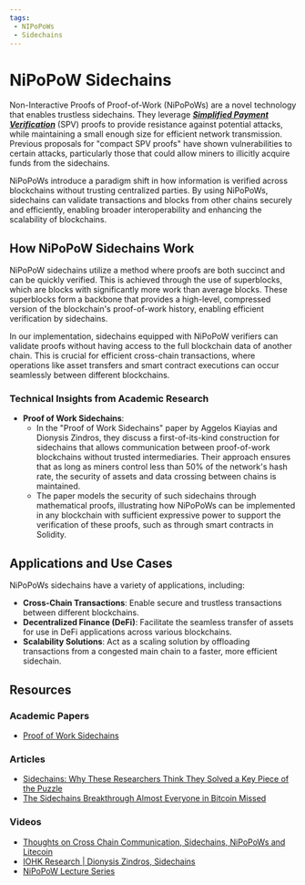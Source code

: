 ```yaml
---
tags:
 - NIPoPoWs
 - Sidechains
---
```


# NiPoPoW Sidechains

Non-Interactive Proofs of Proof-of-Work (NiPoPoWs) are a novel technology that enables trustless sidechains. They leverage [***Simplified Payment Verification***](modes.md) (SPV) proofs to provide resistance against potential attacks, while maintaining a small enough size for efficient network transmission. Previous proposals for "compact SPV proofs" have shown vulnerabilities to certain attacks, particularly those that could allow miners to illicitly acquire funds from the sidechains.

NiPoPoWs introduce a paradigm shift in how information is verified across blockchains without trusting centralized parties. By using NiPoPoWs, sidechains can validate transactions and blocks from other chains securely and efficiently, enabling broader interoperability and enhancing the scalability of blockchains.

## How NiPoPoW Sidechains Work

NiPoPoW sidechains utilize a method where proofs are both succinct and can be quickly verified. This is achieved through the use of superblocks, which are blocks with significantly more work than average blocks. These superblocks form a backbone that provides a high-level, compressed version of the blockchain's proof-of-work history, enabling efficient verification by sidechains.

In our implementation, sidechains equipped with NiPoPoW verifiers can validate proofs without having access to the full blockchain data of another chain. This is crucial for efficient cross-chain transactions, where operations like asset transfers and smart contract executions can occur seamlessly between different blockchains.

### Technical Insights from Academic Research

- **Proof of Work Sidechains**:
  - In the "Proof of Work Sidechains" paper by Aggelos Kiayias and Dionysis Zindros, they discuss a first-of-its-kind construction for sidechains that allows communication between proof-of-work blockchains without trusted intermediaries. Their approach ensures that as long as miners control less than 50% of the network's hash rate, the security of assets and data crossing between chains is maintained.
  - The paper models the security of such sidechains through mathematical proofs, illustrating how NiPoPoWs can be implemented in any blockchain with sufficient expressive power to support the verification of these proofs, such as through smart contracts in Solidity.

## Applications and Use Cases

NiPoPoWs sidechains have a variety of applications, including:
- **Cross-Chain Transactions**: Enable secure and trustless transactions between different blockchains.
- **Decentralized Finance (DeFi)**: Facilitate the seamless transfer of assets for use in DeFi applications across various blockchains.
- **Scalability Solutions**: Act as a scaling solution by offloading transactions from a congested main chain to a faster, more efficient sidechain.

## Resources

### Academic Papers
- [Proof of Work Sidechains](https://eprint.iacr.org/2018/1048.pdf)

### Articles
- [Sidechains: Why These Researchers Think They Solved a Key Piece of the Puzzle](https://bitcoinmagazine.com/technical/sidechains-why-these-researchers-think-they-solved-key-piece-puzzle)
- [The Sidechains Breakthrough Almost Everyone in Bitcoin Missed](https://www.coindesk.com/markets/2018/01/17/the-sidechains-breakthrough-almost-everyone-in-bitcoin-missed/)

### Videos
- [Thoughts on Cross Chain Communication, Sidechains, NiPoPoWs and Litecoin](https://www.youtube.com/watch?v=HvIAgDEUC4o)
- [IOHK Research | Dionysis Zindros, Sidechains](https://www.youtube.com/watch?v=Y5QUGqFQnWg)
- [NiPoPoW Lecture Series](https://www.youtube.com/watch?v=Bky_YlzToSA)
